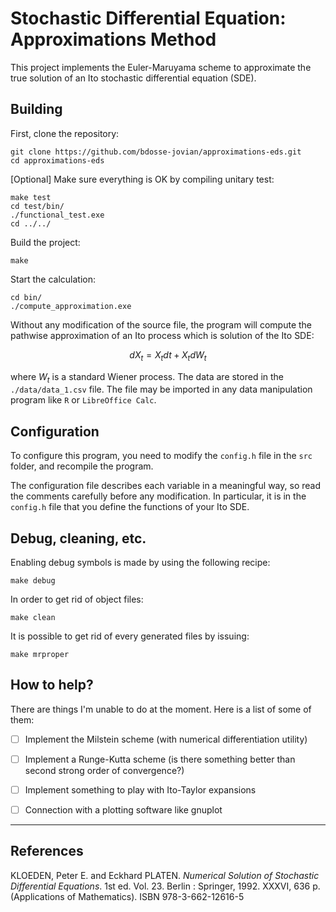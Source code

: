 # Stochastic Differential Equation: Approximations Method

This project implements the Euler-Maruyama scheme to approximate the
true solution of an Ito stochastic differential equation (SDE).

## Building

First, clone the repository:

```
git clone https://github.com/bdosse-jovian/approximations-eds.git
cd approximations-eds
```

[Optional] Make sure everything is OK by compiling unitary test:
```
make test
cd test/bin/
./functional_test.exe
cd ../../
```

Build the project:
```
make
```

Start the calculation:
```
cd bin/
./compute_approximation.exe
```

Without any modification of the source file, the program will compute
the pathwise approximation of an Ito process which is solution of the
Ito SDE:

$$ dX_t = X_tdt + X_tdW_t $$

where $W_t$ is a standard Wiener process. The data are stored in the
`./data/data_1.csv` file. The file may be imported in any data
manipulation program like `R` or `LibreOffice Calc`.


## Configuration

To configure this program, you need to modify the `config.h` file in
the `src` folder, and recompile the program.

The configuration file describes each variable in a meaningful way, so
read the comments carefully before any modification. In particular, it
is in the `config.h` file that you define the functions of your Ito
SDE.


## Debug, cleaning, etc.

Enabling debug symbols is made by using the following recipe:

```
make debug
```

In order to get rid of object files:

```
make clean
```

It is possible to get rid of every generated files by issuing:

```
make mrproper
```


## How to help?

There are things I'm unable to do at the moment. Here is a list
of some of them:

- [ ] Implement the Milstein scheme (with numerical differentiation
      utility)
- [ ] Implement a Runge-Kutta scheme (is there something better than
      second strong order of convergence?)
- [ ] Implement something to play with Ito-Taylor expansions
- [ ] Connection with a plotting software like gnuplot


***

## References

KLOEDEN, Peter E. and Eckhard PLATEN. *Numerical Solution of
	Stochastic Differential Equations*. 1st ed. Vol. 23. Berlin :
	Springer, 1992. XXXVI, 636 p. (Applications of Mathematics). ISBN
	978-3-662-12616-5


